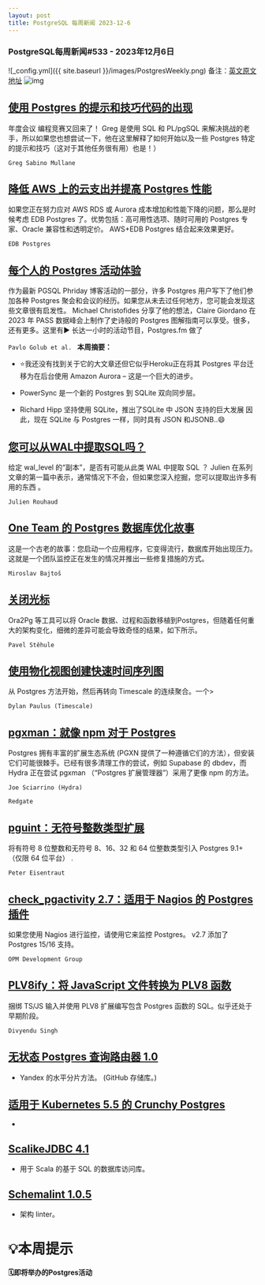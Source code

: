 ```yaml
---
layout: post
title: PostgreSQL 每周新闻 2023-12-6
---
```

### PostgreSQL每周新闻#533 - 2023年12月6日
![_config.yml]({{ site.baseurl }}/images/PostgresWeekly.png)
备注：[英文原文地址](https://postgresweekly.com/issues/533)
![img](https://res.cloudinary.com/cpress/image/upload/w_1280,e_sharpen:60,q_auto/abbflozzmeokknncagpr.jpg)
## [使用 Postgres 的提示和技巧代码的出现](https://postgresweekly.com/link/148647/web)
年度会议 编程竞赛又回来了！ Greg 是使用 SQL 和 PL/pgSQL 来解决挑战的老手，所以如果您也想尝试一下，他在这里解释了如何开始以及一些 Postgres 特定的提示和技巧（这对于其他任务很有用）也是！）


`Greg Sabino Mullane `
## [降低 AWS 上的云支出并提高 Postgres 性能](https://postgresweekly.com/link/148646/web)
如果您正在努力应对 AWS RDS 或 Aurora 成本增加和性能下降的问题，那么是时候考虑 EDB Postgres 了。优势包括：高可用性选项、随时可用的 Postgres 专家、Oracle 兼容性和透明定价。 AWS+EDB Postgres 结合起来效果更好。


`EDB Postgres `
## [每个人的 Postgres 活动体验](https://postgresweekly.com/link/148649/web)
作为最新 PGSQL Phriday 博客活动的一部分，许多 Postgres 用户写下了他们参加各种 Postgres 聚会和会议的经历。如果您从未去过任何地方，您可能会发现这些文章很有启发性。 Michael Christofides 分享了他的想法，Claire Giordano 在 2023 年 PASS 数据峰会上制作了史诗般的 Postgres 图解指南可以享受。很多，还有更多。这里有▶️ 长达一小时的活动节目，Postgres.fm 做了


`Pavlo Golub et al. `
**本周摘要：**
*   ⭐️我还没有找到关于它的大文章还但它似乎Heroku正在将其 Postgres 平台迁移为在后台使用 Amazon Aurora – 这是一个巨大的进步。


*   PowerSync 是一个新的 Postgres 到 SQLite 双向同步层。


*   Richard Hipp 坚持使用 SQLite，推出了SQLite 中 JSON 支持的巨大发展 因此，现在 SQLite 与 Postgres 一样，同时具有 JSON 和JSONB..😄


## [您可以从WAL中提取SQL吗？](https://postgresweekly.com/link/148656/web)
给定 wal_level 的“副本”，是否有可能从此类 WAL 中提取 SQL ？ Julien 在系列文章的第一篇中表示，通常情况下不会，但如果您深入挖掘，您可以提取出许多有用的东西 。


`Julien Rouhaud `
## [One Team 的 Postgres 数据库优化故事](https://postgresweekly.com/link/148657/web)
这是一个古老的故事：您启动一个应用程序，它变得流行，数据库开始出现压力。这就是一个团队监控正在发生的情况并推出一些修复措施的方式。


`Miroslav Bajtoš `
## [关闭光标](https://postgresweekly.com/link/148658/web)
Ora2Pg 等工具可以将 Oracle 数据、过程和函数移植到Postgres，但随着任何重大的架构变化，细微的差异可能会导致奇怪的结果，如下所示。


`Pavel Stěhule `
## [使用物化视图创建快速时间序列图](https://postgresweekly.com/link/148661/web)
从 Postgres 方法开始，然后再转向 Timescale 的连续聚合。一个>


`Dylan Paulus (Timescale) `
## [pgxman：就像 npm 对于 Postgres](https://postgresweekly.com/link/148662/web)
Postgres 拥有丰富的扩展生态系统 (PGXN 提供了一种遵循它们的方法），但安装它们可能很棘手。已经有很多清理工作的尝试，例如 Supabase 的 dbdev，而 Hydra 正在尝试 pgxman （“Postgres 扩展管理器”）采用了更像 npm 的方法。


`Joe Sciarrino (Hydra) `


`Redgate`
## [pguint：无符号整数类型扩展](https://postgresweekly.com/link/148667/web)
将有符号 8 位整数和无符号 8、16、32 和 64 位整数类型引入 Postgres 9.1+（仅限 64 位平台） .


`Peter Eisentraut `
## [check_pgactivity 2.7：适用于 Nagios 的 Postgres 插件](https://postgresweekly.com/link/148668/web)
如果您使用 Nagios 进行监控，请使用它来监控 Postgres。 v2.7 添加了 Postgres 15/16 支持。


`OPM Development Group `
## [PLV8ify：将 JavaScript 文件转换为 PLV8 函数](https://postgresweekly.com/link/148669/web)
捆绑 TS/JS 输入并使用 PLV8 扩展编写包含 Postgres 函数的 SQL。似乎还处于早期阶段。


`Divyendu Singh `
## [无状态 Postgres 查询路由器 1.0](https://postgresweekly.com/link/148670/web)
 -  Yandex 的水平分片方法。 (GitHub 存储库。)


## [适用于 Kubernetes 5.5 的 Crunchy Postgres](https://postgresweekly.com/link/148672/web)
 -  


## [ScalikeJDBC 4.1](https://postgresweekly.com/link/148673/web)
 -  用于 Scala 的基于 SQL 的数据库访问库。


## [Schemalint 1.0.5](https://postgresweekly.com/link/148674/web)
 -  架构 linter。  



# 💡本周提示


**🗓即将举办的Postgres活动**
